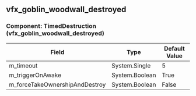 ## vfx_goblin_woodwall_destroyed

### Component: TimedDestruction (vfx_goblin_woodwall_destroyed)

|Field|Type|Default Value|
|-----|----|-------------|
|m_timeout|System.Single|5|
|m_triggerOnAwake|System.Boolean|True|
|m_forceTakeOwnershipAndDestroy|System.Boolean|False|

